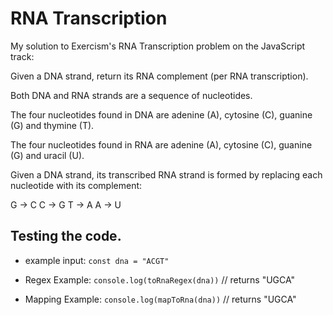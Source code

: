 # RNA Transcription

My solution to Exercism's RNA Transcription problem on the JavaScript track:

Given a DNA strand, return its RNA complement (per RNA transcription).

Both DNA and RNA strands are a sequence of nucleotides.

The four nucleotides found in DNA are adenine (A), cytosine (C), guanine (G) and thymine (T).

The four nucleotides found in RNA are adenine (A), cytosine (C), guanine (G) and uracil (U).

Given a DNA strand, its transcribed RNA strand is formed by replacing each nucleotide with its complement:

G -> C
C -> G
T -> A
A -> U

## Testing the code.

- example input: `const dna = "ACGT"`

- Regex Example: `console.log(toRnaRegex(dna))` // returns "UGCA"

- Mapping Example: `console.log(mapToRna(dna))` // returns "UGCA"
